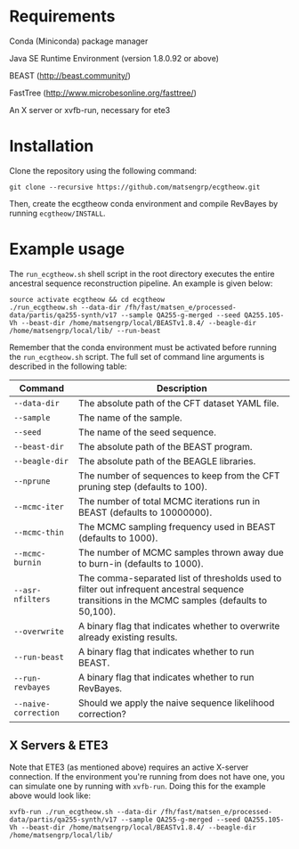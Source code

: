 # Requirements

Conda (Miniconda) package manager

Java SE Runtime Environment (version 1.8.0.92 or above)

BEAST (http://beast.community/)

FastTree (http://www.microbesonline.org/fasttree/)

An X server or xvfb-run, necessary for ete3

# Installation

Clone the repository using the following command:

    git clone --recursive https://github.com/matsengrp/ecgtheow.git

Then, create the ecgtheow conda environment and compile RevBayes by running `ecgtheow/INSTALL`.

# Example usage

The `run_ecgtheow.sh` shell script in the root directory executes the entire ancestral sequence reconstruction pipeline.  An example is given below:

    source activate ecgtheow && cd ecgtheow
    ./run_ecgtheow.sh --data-dir /fh/fast/matsen_e/processed-data/partis/qa255-synth/v17 --sample QA255-g-merged --seed QA255.105-Vh --beast-dir /home/matsengrp/local/BEASTv1.8.4/ --beagle-dir /home/matsengrp/local/lib/ --run-beast

Remember that the conda environment must be activated before running the `run_ecgtheow.sh` script.
The full set of command line arguments is described in the following table:

| Command | Description |
| ---     | ---         |
| `--data-dir` | The absolute path of the CFT dataset YAML file. |
| `--sample` | The name of the sample. |
| `--seed` | The name of the seed sequence. |
| `--beast-dir` | The absolute path of the BEAST program. |
| `--beagle-dir` | The absolute path of the BEAGLE libraries. |
| `--nprune` | The number of sequences to keep from the CFT pruning step (defaults to 100). |
| `--mcmc-iter` | The number of total MCMC iterations run in BEAST (defaults to 10000000). |
| `--mcmc-thin` | The MCMC sampling frequency used in BEAST (defaults to 1000). |
| `--mcmc-burnin` | The number of MCMC samples thrown away due to burn-in (defaults to 1000). |
| `--asr-nfilters` | The comma-separated list of thresholds used to filter out infrequent ancestral sequence transitions in the MCMC samples (defaults to 50,100). |
| `--overwrite` | A binary flag that indicates whether to overwrite already existing results. |
| `--run-beast` | A binary flag that indicates whether to run BEAST. |
| `--run-revbayes` | A binary flag that indicates whether to run RevBayes. |
| `--naive-correction` | Should we apply the naive sequence likelihood correction? |

## X Servers & ETE3

Note that ETE3 (as mentioned above) requires an active X-server connection.
If the environment you're running from does not have one, you can simulate one by running with `xvfb-run`.
Doing this for the example above would look like:

    xvfb-run ./run_ecgtheow.sh --data-dir /fh/fast/matsen_e/processed-data/partis/qa255-synth/v17 --sample QA255-g-merged --seed QA255.105-Vh --beast-dir /home/matsengrp/local/BEASTv1.8.4/ --beagle-dir /home/matsengrp/local/lib/
